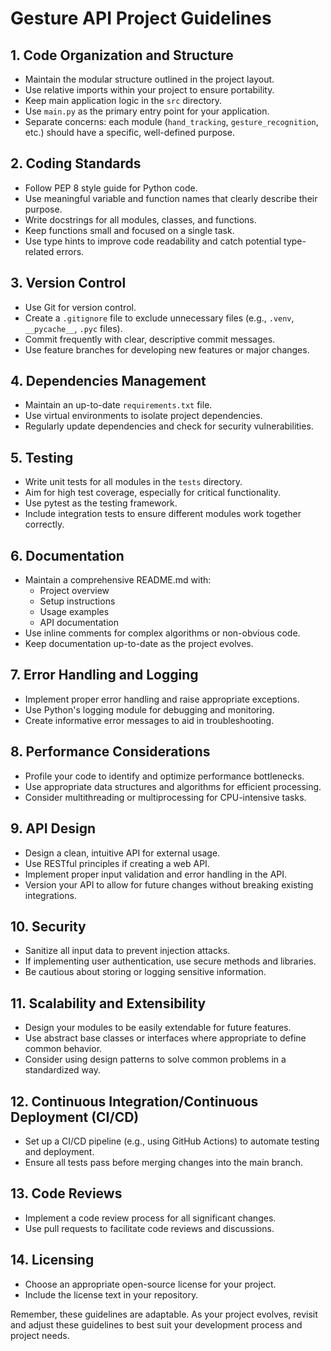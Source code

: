 # Gesture API Project Guidelines

## 1. Code Organization and Structure

- Maintain the modular structure outlined in the project layout.
- Use relative imports within your project to ensure portability.
- Keep main application logic in the `src` directory.
- Use `main.py` as the primary entry point for your application.
- Separate concerns: each module (`hand_tracking`, `gesture_recognition`, etc.) should have a specific, well-defined purpose.

## 2. Coding Standards

- Follow PEP 8 style guide for Python code.
- Use meaningful variable and function names that clearly describe their purpose.
- Write docstrings for all modules, classes, and functions.
- Keep functions small and focused on a single task.
- Use type hints to improve code readability and catch potential type-related errors.

## 3. Version Control

- Use Git for version control.
- Create a `.gitignore` file to exclude unnecessary files (e.g., `.venv`, `__pycache__`, `.pyc` files).
- Commit frequently with clear, descriptive commit messages.
- Use feature branches for developing new features or major changes.

## 4. Dependencies Management

- Maintain an up-to-date `requirements.txt` file.
- Use virtual environments to isolate project dependencies.
- Regularly update dependencies and check for security vulnerabilities.

## 5. Testing

- Write unit tests for all modules in the `tests` directory.
- Aim for high test coverage, especially for critical functionality.
- Use pytest as the testing framework.
- Include integration tests to ensure different modules work together correctly.

## 6. Documentation

- Maintain a comprehensive README.md with:
  - Project overview
  - Setup instructions
  - Usage examples
  - API documentation
- Use inline comments for complex algorithms or non-obvious code.
- Keep documentation up-to-date as the project evolves.

## 7. Error Handling and Logging

- Implement proper error handling and raise appropriate exceptions.
- Use Python's logging module for debugging and monitoring.
- Create informative error messages to aid in troubleshooting.

## 8. Performance Considerations

- Profile your code to identify and optimize performance bottlenecks.
- Use appropriate data structures and algorithms for efficient processing.
- Consider multithreading or multiprocessing for CPU-intensive tasks.

## 9. API Design

- Design a clean, intuitive API for external usage.
- Use RESTful principles if creating a web API.
- Implement proper input validation and error handling in the API.
- Version your API to allow for future changes without breaking existing integrations.

## 10. Security

- Sanitize all input data to prevent injection attacks.
- If implementing user authentication, use secure methods and libraries.
- Be cautious about storing or logging sensitive information.

## 11. Scalability and Extensibility

- Design your modules to be easily extendable for future features.
- Use abstract base classes or interfaces where appropriate to define common behavior.
- Consider using design patterns to solve common problems in a standardized way.

## 12. Continuous Integration/Continuous Deployment (CI/CD)

- Set up a CI/CD pipeline (e.g., using GitHub Actions) to automate testing and deployment.
- Ensure all tests pass before merging changes into the main branch.

## 13. Code Reviews

- Implement a code review process for all significant changes.
- Use pull requests to facilitate code reviews and discussions.

## 14. Licensing

- Choose an appropriate open-source license for your project.
- Include the license text in your repository.

Remember, these guidelines are adaptable. As your project evolves, revisit and adjust these guidelines to best suit your development process and project needs.